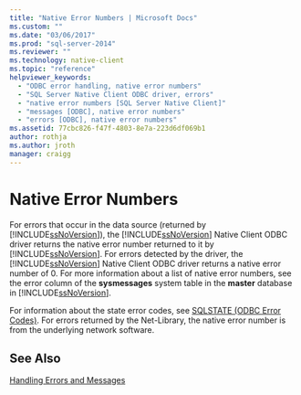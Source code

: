 ```yaml
---
title: "Native Error Numbers | Microsoft Docs"
ms.custom: ""
ms.date: "03/06/2017"
ms.prod: "sql-server-2014"
ms.reviewer: ""
ms.technology: native-client
ms.topic: "reference"
helpviewer_keywords: 
  - "ODBC error handling, native error numbers"
  - "SQL Server Native Client ODBC driver, errors"
  - "native error numbers [SQL Server Native Client]"
  - "messages [ODBC], native error numbers"
  - "errors [ODBC], native error numbers"
ms.assetid: 77cbc826-f47f-4803-8e7a-223d6df069b1
author: rothja
ms.author: jroth
manager: craigg
---
```

# Native Error Numbers
  For errors that occur in the data source (returned by [!INCLUDE[ssNoVersion](../../includes/ssnoversion-md.md)]), the [!INCLUDE[ssNoVersion](../../includes/ssnoversion-md.md)] Native Client ODBC driver returns the native error number returned to it by [!INCLUDE[ssNoVersion](../../includes/ssnoversion-md.md)]. For errors detected by the driver, the [!INCLUDE[ssNoVersion](../../includes/ssnoversion-md.md)] Native Client ODBC driver returns a native error number of 0. For more information about a list of native error numbers, see the error column of the **sysmessages** system table in the **master** database in [!INCLUDE[ssNoVersion](../../includes/ssnoversion-md.md)].  
  
 For information about the state error codes, see [SQLSTATE &#40;ODBC Error Codes&#41;](sqlstate-odbc-error-codes.md). For errors returned by the Net-Library, the native error number is from the underlying network software.  
  
## See Also  
 [Handling Errors and Messages](handling-errors-and-messages.md)  
  
  
